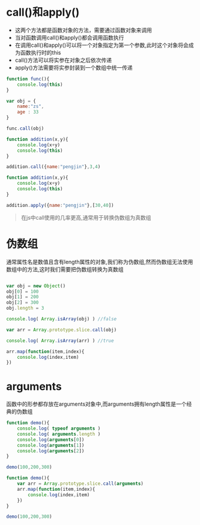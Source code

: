 # call()和apply()

* 这两个方法都是函数对象的方法，需要通过函数对象来调用
* 当对函数调用call()和apply()都会调用函数执行
* 在调用call()和apply()可以将一个对象指定为第一个参数,此时这个对象将会成为函数执行时的this
* call()方法可以将实参在对象之后依次传递
* apply()方法需要将实参封装到一个数组中统一传递

```javascript
function func(){
	console.log(this)
}

var obj = {
	name:"zs",
	age : 33
}

func.call(obj)
```

```javascript
function addition(x,y){
	console.log(x+y)
	console.log(this)
}

addition.call({name:"pengjin"},3,4)
```


```javascript
function addition(x,y){
	console.log(x+y)
	console.log(this)
}

addition.apply({name:"pengjin"},[30,40])
```

> 在js中call使用的几率更高,通常用于转换伪数组为真数组

# 伪数组

通常属性名是数值且含有length属性的对象,我们称为伪数组,然而伪数组无法使用数组中的方法,这时我们需要把伪数组转换为真数组

```javascript

var obj = new Object()
obj[0] = 100
obj[1] = 200
obj[2] = 300
obj.length = 3

console.log( Array.isArray(obj) ) //false

var arr = Array.prototype.slice.call(obj)

console.log( Array.isArray(arr) ) //true

arr.map(function(item,index){
	console.log(index,item)
})
```

# arguments

函数中的形参都存放在arguments对象中,而arguments拥有length属性是一个经典的伪数组

```javascript
function demo(){
	console.log( typeof arguments )
	console.log( arguments.length )
	console.log(arguments[0])
	console.log(arguments[1])
	console.log(arguments[2])
}

demo(100,200,300)
```

```javascript
function demo(){
	var arr = Array.prototype.slice.call(arguments)
	arr.map(function(item,index){
		console.log(index,item)
	})
}

demo(100,200,300)
```